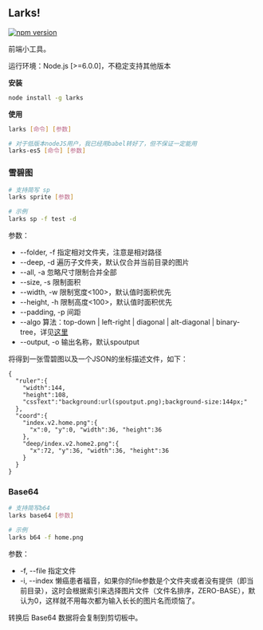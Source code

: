 Larks!
------

[![npm version](https://badge.fury.io/js/larks.svg)](https://badge.fury.io/js/larks)

前端小工具。

运行环境：Node.js [>=6.0.0]，不稳定支持其他版本

**安装**

``` bash
node install -g larks
```

**使用**

``` bash
larks [命令] [参数]

# 对于低版本nodeJS用户，我已经用babel转好了，但不保证一定能用
larks-es5 [命令] [参数]
```

### 雪碧图 ###

``` bash
# 支持简写 sp
larks sprite [参数]

# 示例
larks sp -f test -d
```

参数：

- --folder, -f 指定相对文件夹，注意是相对路径
- --deep, -d 遍历子文件夹，默认仅合并当前目录的图片
- --all, -a 忽略尺寸限制合并全部
- --size, -s 限制面积
- --width, -w 限制宽度<100>，默认值时面积优先
- --height, -h 限制高度<100>，默认值时面积优先
- --padding, -p 间距
- --algo 算法：top-down | left-right | diagonal | alt-diagonal | binary-tree，详见[这里](https://github.com/Ensighten/spritesmith#algorithms)
- --output, -o 输出名称，默认spoutput

将得到一张雪碧图以及一个JSON的坐标描述文件，如下：

```
{
  "ruler":{
    "width":144,
    "height":108,
    "cssText":"background:url(spoutput.png);background-size:144px;"
  },
  "coord":{
    "index.v2.home.png":{
      "x":0, "y":0, "width":36, "height":36
    },
    "deep/index.v2.home2.png":{
      "x":72, "y":36, "width":36, "height":36
    }
  }
}
```

### Base64 ###

``` bash
# 支持简写b64
larks base64 [参数]

# 示例
larks b64 -f home.png
```

参数：

- -f, --file 指定文件
- -i, --index 懒癌患者福音，如果你的file参数是个文件夹或者没有提供（即当前目录），这时会根据索引来选择图片文件（文件名排序，ZERO-BASE），默认为0，这样就不用每次都为输入长长的图片名而烦恼了。

转换后 Base64 数据将会复制到剪切板中。
